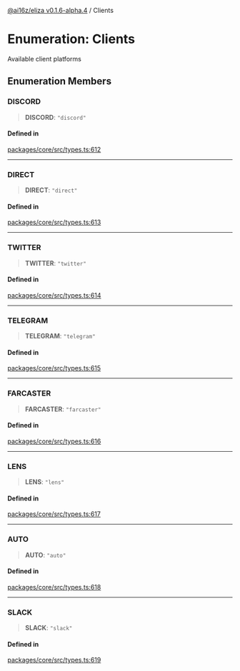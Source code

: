 [@ai16z/eliza v0.1.6-alpha.4](../index.md) / Clients

# Enumeration: Clients

Available client platforms

## Enumeration Members

### DISCORD

> **DISCORD**: `"discord"`

#### Defined in

[packages/core/src/types.ts:612](https://github.com/HeySquib/eliza/blob/main/packages/core/src/types.ts#L612)

***

### DIRECT

> **DIRECT**: `"direct"`

#### Defined in

[packages/core/src/types.ts:613](https://github.com/HeySquib/eliza/blob/main/packages/core/src/types.ts#L613)

***

### TWITTER

> **TWITTER**: `"twitter"`

#### Defined in

[packages/core/src/types.ts:614](https://github.com/HeySquib/eliza/blob/main/packages/core/src/types.ts#L614)

***

### TELEGRAM

> **TELEGRAM**: `"telegram"`

#### Defined in

[packages/core/src/types.ts:615](https://github.com/HeySquib/eliza/blob/main/packages/core/src/types.ts#L615)

***

### FARCASTER

> **FARCASTER**: `"farcaster"`

#### Defined in

[packages/core/src/types.ts:616](https://github.com/HeySquib/eliza/blob/main/packages/core/src/types.ts#L616)

***

### LENS

> **LENS**: `"lens"`

#### Defined in

[packages/core/src/types.ts:617](https://github.com/HeySquib/eliza/blob/main/packages/core/src/types.ts#L617)

***

### AUTO

> **AUTO**: `"auto"`

#### Defined in

[packages/core/src/types.ts:618](https://github.com/HeySquib/eliza/blob/main/packages/core/src/types.ts#L618)

***

### SLACK

> **SLACK**: `"slack"`

#### Defined in

[packages/core/src/types.ts:619](https://github.com/HeySquib/eliza/blob/main/packages/core/src/types.ts#L619)
